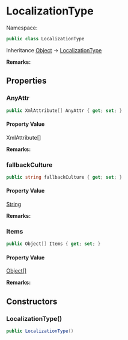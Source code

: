 # LocalizationType

Namespace:

```csharp
public class LocalizationType
```

Inheritance [Object](https://docs.microsoft.com/en-us/dotnet/api/system.object) → [LocalizationType](./localizationtype.md)

**Remarks:**



## Properties

### <a id="properties-anyattr"/>**AnyAttr**

```csharp
public XmlAttribute[] AnyAttr { get; set; }
```

#### Property Value

XmlAttribute[]<br>

**Remarks:**



### <a id="properties-fallbackculture"/>**fallbackCulture**

```csharp
public string fallbackCulture { get; set; }
```

#### Property Value

[String](https://docs.microsoft.com/en-us/dotnet/api/system.string)<br>

**Remarks:**



### <a id="properties-items"/>**Items**

```csharp
public Object[] Items { get; set; }
```

#### Property Value

[Object[]](https://docs.microsoft.com/en-us/dotnet/api/system.object)<br>

**Remarks:**



## Constructors

### <a id="constructors-.ctor"/>**LocalizationType()**

```csharp
public LocalizationType()
```
